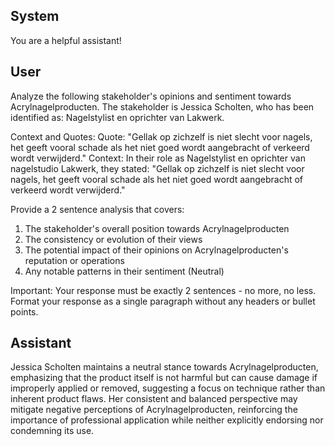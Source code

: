 ## System

You are a helpful assistant!

## User


Analyze the following stakeholder's opinions and sentiment towards Acrylnagelproducten. The stakeholder is Jessica Scholten, who has been identified as: Nagelstylist en oprichter van Lakwerk.

Context and Quotes:
Quote: "Gellak op zichzelf is niet slecht voor nagels, het geeft vooral schade als het niet goed wordt aangebracht of verkeerd wordt verwijderd."
Context: In their role as Nagelstylist en oprichter van nagelstudio Lakwerk, they stated: "Gellak op zichzelf is niet slecht voor nagels, het geeft vooral schade als het niet goed wordt aangebracht of verkeerd wordt verwijderd."

Provide a 2 sentence analysis that covers:
1. The stakeholder's overall position towards Acrylnagelproducten
2. The consistency or evolution of their views
3. The potential impact of their opinions on Acrylnagelproducten's reputation or operations
4. Any notable patterns in their sentiment (Neutral)

Important: Your response must be exactly 2 sentences - no more, no less.
Format your response as a single paragraph without any headers or bullet points.


## Assistant

Jessica Scholten maintains a neutral stance towards Acrylnagelproducten, emphasizing that the product itself is not harmful but can cause damage if improperly applied or removed, suggesting a focus on technique rather than inherent product flaws. Her consistent and balanced perspective may mitigate negative perceptions of Acrylnagelproducten, reinforcing the importance of professional application while neither explicitly endorsing nor condemning its use.

